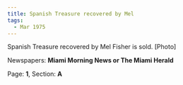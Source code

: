 ```yaml
---  
title: Spanish Treasure recovered by Mel  
tags:  
  - Mar 1975  
---  
```

  
Spanish Treasure recovered by Mel Fisher is sold. [Photo]  
  
Newspapers: **Miami Morning News or The Miami Herald**  
  
Page: **1**, Section: **A** 
